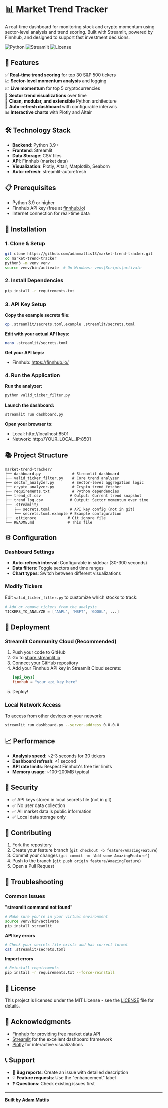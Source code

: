 # 📊 Market Trend Tracker

A real-time dashboard for monitoring stock and crypto momentum using sector-level analysis and trend scoring. Built with Streamlit, powered by Finnhub, and designed to support fast investment decisions.

![Python](https://img.shields.io/badge/python-v3.9+-blue.svg)
![Streamlit](https://img.shields.io/badge/streamlit-v1.28+-red.svg)
![License](https://img.shields.io/badge/license-MIT-green.svg)

## 🚀 Features

✅ **Real-time trend scoring** for top 30 S&P 500 tickers  
📈 **Sector-level momentum analysis** and logging  
💹 **Live momentum** for top 5 cryptocurrencies  
🧭 **Sector trend visualizations** over time  
🧼 **Clean, modular, and extensible** Python architecture  
🔄 **Auto-refresh dashboard** with configurable intervals  
📊 **Interactive charts** with Plotly and Altair  

## 🛠️ Technology Stack

- **Backend**: Python 3.9+
- **Frontend**: Streamlit
- **Data Storage**: CSV files
- **API**: Finnhub (market data)
- **Visualization**: Plotly, Altair, Matplotlib, Seaborn
- **Auto-refresh**: streamlit-autorefresh

## 📋 Prerequisites

- Python 3.9 or higher
- Finnhub API key (free at [finnhub.io](https://finnhub.io))
- Internet connection for real-time data

## 🔧 Installation

### 1. Clone & Setup
```bash
git clone https://github.com/adammattis13/market-trend-tracker.git
cd market-trend-tracker
python3 -m venv venv
source venv/bin/activate  # On Windows: venv\Scripts\activate
```

### 2. Install Dependencies
```bash
pip install -r requirements.txt
```

### 3. API Key Setup

**Copy the example secrets file:**
```bash
cp .streamlit/secrets.toml.example .streamlit/secrets.toml
```

**Edit with your actual API keys:**
```bash
nano .streamlit/secrets.toml
```

**Get your API keys:**
- Finnhub: https://finnhub.io/

### 4. Run the Application

**Run the analyzer:**
```bash
python valid_ticker_filter.py
```

**Launch the dashboard:**
```bash
streamlit run dashboard.py
```

**Open your browser to:**
- Local: http://localhost:8501
- Network: http://YOUR_LOCAL_IP:8501

## 📚 Project Structure

```
market-trend-tracker/
├── dashboard.py              # Streamlit dashboard
├── valid_ticker_filter.py    # Core trend analyzer
├── sector_analyzer.py        # Sector-level aggregation logic
├── crypto_analyzer.py        # Crypto trend fetcher
├── requirements.txt          # Python dependencies
├── trend_df.csv             # Output: Current trend snapshot
├── trend_log.csv            # Output: Sector momentum over time
├── .streamlit/
│   ├── secrets.toml         # API key config (not in git)
│   └── secrets.toml.example # Example configuration
├── .gitignore              # Git ignore file
└── README.md               # This file
```

## ⚙️ Configuration

### Dashboard Settings
- **Auto-refresh interval**: Configurable in sidebar (30-300 seconds)
- **Data filters**: Toggle sectors and time ranges
- **Chart types**: Switch between different visualizations

### Modify Tickers
Edit `valid_ticker_filter.py` to customize which stocks to track:
```python
# Add or remove tickers from the analysis
TICKERS_TO_ANALYZE = ['AAPL', 'MSFT', 'GOOGL', ...]
```

## 🚀 Deployment

### Streamlit Community Cloud (Recommended)

1. Push your code to GitHub
2. Go to [share.streamlit.io](https://share.streamlit.io)
3. Connect your GitHub repository
4. Add your Finnhub API key in Streamlit Cloud secrets:
   ```toml
   [api_keys]
   finnhub = "your_api_key_here"
   ```
5. Deploy!

### Local Network Access
To access from other devices on your network:
```bash
streamlit run dashboard.py --server.address 0.0.0.0
```

## 📈 Performance

- **Analysis speed**: ~2-3 seconds for 30 tickers
- **Dashboard refresh**: <1 second
- **API rate limits**: Respect Finnhub's free tier limits
- **Memory usage**: ~100-200MB typical

## 🔐 Security

- ✅ API keys stored in local secrets file (not in git)
- ✅ No user data collection
- ✅ All market data is public information
- ✅ Local data storage only

## 🤝 Contributing

1. Fork the repository
2. Create your feature branch (`git checkout -b feature/AmazingFeature`)
3. Commit your changes (`git commit -m 'Add some AmazingFeature'`)
4. Push to the branch (`git push origin feature/AmazingFeature`)
5. Open a Pull Request

## 🐛 Troubleshooting

### Common Issues

**"streamlit command not found"**
```bash
# Make sure you're in your virtual environment
source venv/bin/activate
pip install streamlit
```

**API key errors**
```bash
# Check your secrets file exists and has correct format
cat .streamlit/secrets.toml
```

**Import errors**
```bash
# Reinstall requirements
pip install -r requirements.txt --force-reinstall
```

## 📝 License

This project is licensed under the MIT License - see the [LICENSE](LICENSE) file for details.

## 🙏 Acknowledgments

- [Finnhub](https://finnhub.io) for providing free market data API
- [Streamlit](https://streamlit.io) for the excellent dashboard framework
- [Plotly](https://plotly.com) for interactive visualizations

## 📞 Support

- 🐛 **Bug reports**: Create an issue with detailed description
- 💡 **Feature requests**: Use the "enhancement" label
- ❓ **Questions**: Check existing issues first

---

**Built by [Adam Mattis](https://github.com/adammattis13)**